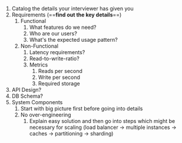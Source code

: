 1. Catalog the details your interviewer has given you
2. Requirements (==**find out the key details**==)
	1. Functional
		1. What features do we need?
		2. Who are our users?
		3. What's the expected usage pattern?
	2. Non-Functional
		1. Latency requirements?
		2. Read-to-write-ratio?
		3. Metrics
			1. Reads per second
			2. Write per second
			3. Required storage
3. API Design?
4. DB Schema?
5. System Components
	1. Start with big picture first before going into details
	2. No over-engineering
		1. Explain easy solution and then go into steps which might be necessary for scaling (load balancer -> multiple instances -> caches -> partitioning -> sharding) 